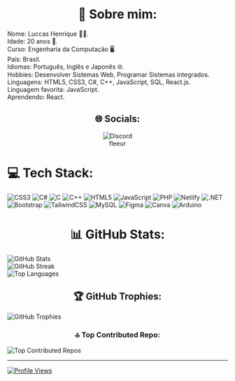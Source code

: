 <h1 align="center">💫 Sobre mim:</h1>
<p>Nome: Luccas Henrique 👨‍💻.<br>Idade: 20 anos 🎂.<br>Curso: Engenharia da Computação 🖥️.<br>País: Brasil.<br>Idiomas: Português, Inglês e Japonês 🌐.<br>Hobbies: Desenvolver Sistemas Web, Programar Sistemas integrados.<br>Linguagens: HTML5, CSS3, C#, C++, JavaScript, SQL, React.js.<br>Linguagem favorita: JavaScript.<br>Aprendendo: React.</p>

<h2 align="center">🌐 Socials:</h2>
<p style="text-align: center;">
  <img src="https://img.shields.io/badge/Discord-%237289DA.svg?style=for-the-badge&logo=discord&logoColor=white" alt="Discord"><br>
  fleeur
</p>
<h1>💻 Tech Stack:</h1>
<p>
  <img src="https://img.shields.io/badge/css3-%231572B6.svg?style=for-the-badge&logo=css3&logoColor=white" alt="CSS3">
  <img src="https://img.shields.io/badge/c%23-%23239120.svg?style=for-the-badge&logo=c-sharp&logoColor=white" alt="C#">
  <img src="https://img.shields.io/badge/c-%2300599C.svg?style=for-the-badge&logo=c&logoColor=white" alt="C">
  <img src="https://img.shields.io/badge/c++-%2300599C.svg?style=for-the-badge&logo=c%2B%2B&logoColor=white" alt="C++">
  <img src="https://img.shields.io/badge/html5-%23E34F26.svg?style=for-the-badge&logo=html5&logoColor=white" alt="HTML5">
  <img src="https://img.shields.io/badge/javascript-%23323330.svg?style=for-the-badge&logo=javascript&logoColor=%23F7DF1E" alt="JavaScript">
  <img src="https://img.shields.io/badge/php-%23777BB4.svg?style=for-the-badge&logo=php&logoColor=white" alt="PHP">
  <img src="https://img.shields.io/badge/netlify-%23000000.svg?style=for-the-badge&logo=netlify&logoColor=#00C7B7" alt="Netlify">
  <img src="https://img.shields.io/badge/.NET-5C2D91?style=for-the-badge&logo=.net&logoColor=white" alt=".NET">
  <img src="https://img.shields.io/badge/bootstrap-%23563D7C.svg?style=for-the-badge&logo=bootstrap&logoColor=white" alt="Bootstrap">
  <img src="https://img.shields.io/badge/tailwindcss-%2338B2AC.svg?style=for-the-badge&logo=tailwind-css&logoColor=white" alt="TailwindCSS">
  <img src="https://img.shields.io/badge/mysql-%2300f.svg?style=for-the-badge&logo=mysql&logoColor=white" alt="MySQL">
  <img src="https://img.shields.io/badge/figma-%23F24E1E.svg?style=for-the-badge&logo=figma&logoColor=white" alt="Figma">
  <img src="https://img.shields.io/badge/Canva-%2300C4CC.svg?style=for-the-badge&logo=Canva&logoColor=white" alt="Canva">
  <img src="https://img.shields.io/badge/-Arduino-00979D?style=for-the-badge&logo=Arduino&logoColor=white" alt="Arduino">
</p>

<h1 align="center">📊 GitHub Stats:</h1>
<p>
  <img src="https://github-readme-stats.vercel.app/api?username=LuccasHenrique13&theme=monokai&hide_border=false&include_all_commits=true&count_private=true" alt="GitHub Stats"><br/>
  <img src="https://github-readme-streak-stats.herokuapp.com/?user=LuccasHenrique13&theme=monokai&hide_border=false" alt="GitHub Streak"><br/>
  <img src="https://github-readme-stats.vercel.app/api/top-langs/?username=LuccasHenrique13&theme=monokai&hide_border=false&include_all_commits=true&count_private=true&layout=compact" alt="Top Languages">
</p>

<h2 align="center">🏆 GitHub Trophies:</h2>
<p>
  <img src="https://github-profile-trophy.vercel.app/?username=LuccasHenrique13&theme=monokai&no-frame=true&no-bg=false&margin-w=4" alt="GitHub Trophies">
</p>

<h3 align="center">🔝 Top Contributed Repo:</h3>
<p>
  <img src="https://github-contributor-stats.vercel.app/api?username=LuccasHenrique13&limit=5&theme=monokai&combine_all_yearly_contributions=true" alt="Top Contributed Repos">
</p>

<hr>

<p>
  <a href="https://visitcount.itsvg.in">
    <img src="https://visitcount.itsvg.in/api?id=LuccasHenrique13&icon=0&color=0" alt="Profile Views">
  </a>
</p>

<!-- Proudly created with GPRM ( https://gprm.itsvg.in ) -->
